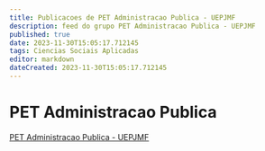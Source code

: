 ```yaml
---
title: Publicacoes de PET Administracao Publica - UEPJMF 
description: feed do grupo PET Administracao Publica - UEPJMF
published: true
date: 2023-11-30T15:05:17.712145
tags: Ciencias Sociais Aplicadas
editor: markdown
dateCreated: 2023-11-30T15:05:17.712145
---
```


# PET Administracao Publica
[PET Administracao Publica - UEPJMF](/grupo/123PETAdministracaoPublicaUEPJMF)